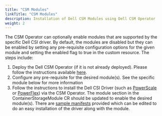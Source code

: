 ```yaml
---
title: "CSM Modules"
linkTitle: "CSM Modules"
description: Installation of Dell CSM Modules using Dell CSM Operator
weight: 2
---
```


The CSM Operator can optionally enable modules that are supported by the specific Dell CSI driver. By default, the modules are disabled but they can be enabled by setting any pre-requisite configuration options for the given module and setting the enabled flag to true  in the custom resource.
The steps include:

1. Deploy the Dell CSM Operator (if it is not already deployed). Please follow the instructions available [here](../../#installation).
2. Configure any pre-requisite for the desired module(s). See the specific module below for more information
3. Follow the instructions to install the Dell CSI Driver (such as [PowerScale](../drivers/powerscale/#install-driver) or [PowerFlex](../drivers/powerflex/#install-driver)) via the CSM Operator. The module section in the ContainerStorageModule CR should be updated to enable the desired module(s). There are [sample manifests](https://github.com/dell/csm-operator/tree/main/samples) provided which can be edited to do an easy installation of the driver along with the module.
